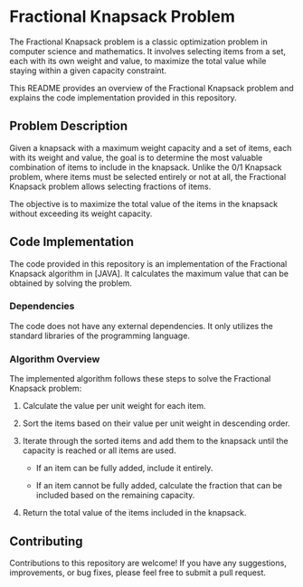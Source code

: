 # Fractional Knapsack Problem

The Fractional Knapsack problem is a classic optimization problem in computer science and mathematics. It involves selecting items from a set, each with its own weight and value, to maximize the total value while staying within a given capacity constraint.

This README provides an overview of the Fractional Knapsack problem and explains the code implementation provided in this repository.

## Problem Description

Given a knapsack with a maximum weight capacity and a set of items, each with its weight and value, the goal is to determine the most valuable combination of items to include in the knapsack. Unlike the 0/1 Knapsack problem, where items must be selected entirely or not at all, the Fractional Knapsack problem allows selecting fractions of items.

The objective is to maximize the total value of the items in the knapsack without exceeding its weight capacity.

## Code Implementation

The code provided in this repository is an implementation of the Fractional Knapsack algorithm in [JAVA]. It calculates the maximum value that can be obtained by solving the problem.

### Dependencies

The code does not have any external dependencies. It only utilizes the standard libraries of the programming language.

### Algorithm Overview

The implemented algorithm follows these steps to solve the Fractional Knapsack problem:

1. Calculate the value per unit weight for each item.

2. Sort the items based on their value per unit weight in descending order.

3. Iterate through the sorted items and add them to the knapsack until the capacity is reached or all items are used.

   - If an item can be fully added, include it entirely.

   - If an item cannot be fully added, calculate the fraction that can be included based on the remaining capacity.

4. Return the total value of the items included in the knapsack.

## Contributing

Contributions to this repository are welcome! If you have any suggestions, improvements, or bug fixes, please feel free to submit a pull request.


